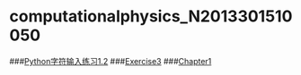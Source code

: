 # computationalphysics_N2013301510050
###[Python字符输入练习1.2](https://github.com/lzx78966/computationalphysics_N2013301510050/blob/master/exercise1.2.py)
###[Exercise3](https://github.com/lzx78966/computationalphysics_N2013301510050/tree/master/Exercise3)
###[Chapter1](https://github.com/lzx78966/computationalphysics_N2013301510050/tree/master/Chapter1)
